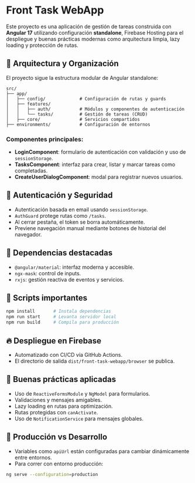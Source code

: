 
# Front Task WebApp

Este proyecto es una aplicación de gestión de tareas construida con **Angular 17** utilizando configuración **standalone**, Firebase Hosting para el despliegue y buenas prácticas modernas como arquitectura limpia, lazy loading y protección de rutas.

## 📐 Arquitectura y Organización

El proyecto sigue la estructura modular de Angular standalone:

```
src/
├── app/
│   ├── config/             # Configuración de rutas y guards
│   ├── features/
│   │   ├── auth/           # Módulos y componentes de autenticación
│   │   └── tasks/          # Gestión de tareas (CRUD)
│   ├── core/               # Servicios compartidos
├── environments/           # Configuración de entornos
```

### Componentes principales:
- **LoginComponent**: formulario de autenticación con validación y uso de `sessionStorage`.
- **TasksComponent**: interfaz para crear, listar y marcar tareas como completadas.
- **CreateUserDialogComponent**: modal para registrar nuevos usuarios.

## 🔐 Autenticación y Seguridad

- Autenticación basada en email usando `sessionStorage`.
- `AuthGuard` protege rutas como `/tasks`.
- Al cerrar pestaña, el token se borra automáticamente.
- Previene navegación manual mediante botones de historial del navegador.

## 🧩 Dependencias destacadas

- `@angular/material`: interfaz moderna y accesible.
- `ngx-mask`: control de inputs.
- `rxjs`: gestión reactiva de eventos y servicios.

## 🚀 Scripts importantes

```bash
npm install       # Instala dependencias
npm run start     # Levanta servidor local
npm run build     # Compila para producción
```

## 🔥 Despliegue en Firebase

- Automatizado con CI/CD vía GitHub Actions.
- El directorio de salida `dist/front-task-webapp/browser` se publica.

## 🧪 Buenas prácticas aplicadas

- Uso de `ReactiveFormsModule` y `NgModel` para formularios.
- Validaciones y mensajes amigables.
- Lazy loading en rutas para optimización.
- Rutas protegidas con `canActivate`.
- Uso de `NotificationService` para mensajes globales.

## 📁 Producción vs Desarrollo

- Variables como `apiUrl` están configuradas para cambiar dinámicamente entre entornos.
- Para correr con entorno producción:

```bash
ng serve --configuration=production
```